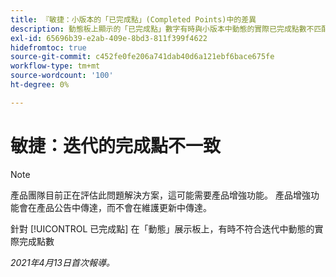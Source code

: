 ```yaml
---
title: 『敏捷：小版本的「已完成點」(Completed Points)中的差異
description: 動態板上顯示的「已完成點」數字有時與小版本中動態的實際已完成點數不匹配
exl-id: 65696b39-e2ab-409e-8bd3-811f399f4622
hidefromtoc: true
source-git-commit: c452fe0fe206a741dab40d6a121ebf6bace675fe
workflow-type: tm+mt
source-wordcount: '100'
ht-degree: 0%

---
```


# 敏捷：迭代的完成點不一致

>[!NOTE]
>
>產品團隊目前正在評估此問題解決方案，這可能需要產品增強功能。 產品增強功能會在產品公告中傳達，而不會在維護更新中傳達。

針對 [!UICONTROL 已完成點] 在「動態」展示板上，有時不符合迭代中動態的實際完成點數

_2021年4月13日首次報導。_
